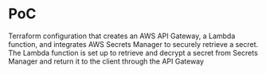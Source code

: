 # PoC

Terraform configuration that creates an AWS API Gateway, a Lambda function, and integrates AWS Secrets Manager to securely retrieve a secret. The Lambda function is set up to retrieve and decrypt a secret from Secrets Manager and return it to the client through the API Gateway
